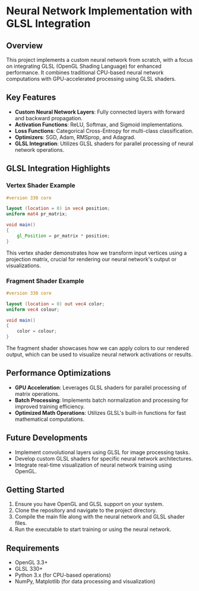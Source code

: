 # Neural Network Implementation with GLSL Integration

## Overview

This project implements a custom neural network from scratch, with a focus on integrating GLSL (OpenGL Shading Language) for enhanced performance. It combines traditional CPU-based neural network computations with GPU-accelerated processing using GLSL shaders.

## Key Features

- **Custom Neural Network Layers**: Fully connected layers with forward and backward propagation.
- **Activation Functions**: ReLU, Softmax, and Sigmoid implementations.
- **Loss Functions**: Categorical Cross-Entropy for multi-class classification.
- **Optimizers**: SGD, Adam, RMSprop, and Adagrad.
- **GLSL Integration**: Utilizes GLSL shaders for parallel processing of neural network operations.

## GLSL Integration Highlights

### Vertex Shader Example

```glsl
#version 330 core

layout (location = 0) in vec4 position;
uniform mat4 pr_matrix;

void main()
{
    gl_Position = pr_matrix * position;
}
```

This vertex shader demonstrates how we transform input vertices using a projection matrix, crucial for rendering our neural network's output or visualizations.

### Fragment Shader Example

```glsl
#version 330 core

layout (location = 0) out vec4 color;
uniform vec4 colour;

void main()
{
    color = colour;
}
```

The fragment shader showcases how we can apply colors to our rendered output, which can be used to visualize neural network activations or results.

## Performance Optimizations

- **GPU Acceleration**: Leverages GLSL shaders for parallel processing of matrix operations.
- **Batch Processing**: Implements batch normalization and processing for improved training efficiency.
- **Optimized Math Operations**: Utilizes GLSL's built-in functions for fast mathematical computations.

## Future Developments

- Implement convolutional layers using GLSL for image processing tasks.
- Develop custom GLSL shaders for specific neural network architectures.
- Integrate real-time visualization of neural network training using OpenGL.

## Getting Started

1. Ensure you have OpenGL and GLSL support on your system.
2. Clone the repository and navigate to the project directory.
3. Compile the main file along with the neural network and GLSL shader files.
4. Run the executable to start training or using the neural network.

## Requirements

- OpenGL 3.3+
- GLSL 330+
- Python 3.x (for CPU-based operations)
- NumPy, Matplotlib (for data processing and visualization)
